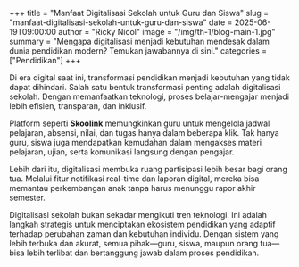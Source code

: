 +++
title = "Manfaat Digitalisasi Sekolah untuk Guru dan Siswa"
slug = "manfaat-digitalisasi-sekolah-untuk-guru-dan-siswa"
date = 2025-06-19T09:00:00
author = "Ricky Nicol"
image = "/img/th-1/blog-main-1.jpg"
summary = "Mengapa digitalisasi menjadi kebutuhan mendesak dalam dunia pendidikan modern? Temukan jawabannya di sini."
categories = ["Pendidikan"]
+++

Di era digital saat ini, transformasi pendidikan menjadi kebutuhan yang tidak dapat dihindari. Salah satu bentuk transformasi penting adalah digitalisasi sekolah. Dengan memanfaatkan teknologi, proses belajar-mengajar menjadi lebih efisien, transparan, dan inklusif.

Platform seperti **Skoolink** memungkinkan guru untuk mengelola jadwal pelajaran, absensi, nilai, dan tugas hanya dalam beberapa klik. Tak hanya guru, siswa juga mendapatkan kemudahan dalam mengakses materi pelajaran, ujian, serta komunikasi langsung dengan pengajar.

Lebih dari itu, digitalisasi membuka ruang partisipasi lebih besar bagi orang tua. Melalui fitur notifikasi real-time dan laporan digital, mereka bisa memantau perkembangan anak tanpa harus menunggu rapor akhir semester.

Digitalisasi sekolah bukan sekadar mengikuti tren teknologi. Ini adalah langkah strategis untuk menciptakan ekosistem pendidikan yang adaptif terhadap perubahan zaman dan kebutuhan individu. Dengan sistem yang lebih terbuka dan akurat, semua pihak—guru, siswa, maupun orang tua—bisa lebih terlibat dan bertanggung jawab dalam proses pendidikan. 